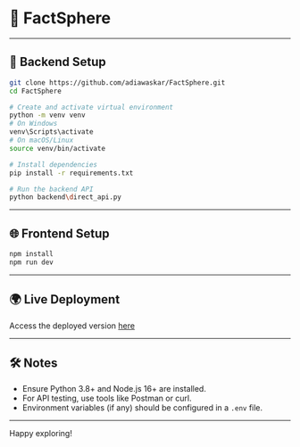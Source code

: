 
# 🧠 FactSphere

---

## 🚀 Backend Setup

```bash
git clone https://github.com/adiawaskar/FactSphere.git
cd FactSphere

# Create and activate virtual environment
python -m venv venv
# On Windows
venv\Scripts\activate
# On macOS/Linux
source venv/bin/activate

# Install dependencies
pip install -r requirements.txt

# Run the backend API
python backend\direct_api.py
```

---

## 🌐 Frontend Setup

```bash
npm install
npm run dev
```

---

## 🌍 Live Deployment

Access the deployed version [here](fact-sphere-nu.vercel.app)

---

## 🛠 Notes

- Ensure Python 3.8+ and Node.js 16+ are installed.
- For API testing, use tools like Postman or curl.
- Environment variables (if any) should be configured in a `.env` file.

---

Happy exploring!
